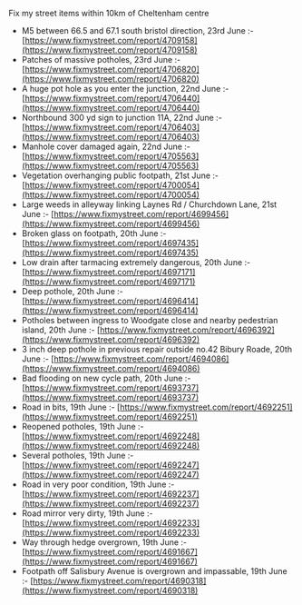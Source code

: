 Fix my street items within 10km of Cheltenham centre

<!-- fix_marker starts -->

- M5 between 66.5 and 67.1 south bristol direction, 23rd June :- [https://www.fixmystreet.com/report/4709158](https://www.fixmystreet.com/report/4709158)
- Patches of massive potholes, 23rd June :- [https://www.fixmystreet.com/report/4706820](https://www.fixmystreet.com/report/4706820)
- A huge pot hole as you enter the junction, 22nd June :- [https://www.fixmystreet.com/report/4706440](https://www.fixmystreet.com/report/4706440)
- Northbound 300 yd sign to junction 11A, 22nd June :- [https://www.fixmystreet.com/report/4706403](https://www.fixmystreet.com/report/4706403)
- Manhole cover damaged again, 22nd June :- [https://www.fixmystreet.com/report/4705563](https://www.fixmystreet.com/report/4705563)
- Vegetation overhanging public footpath, 21st June :- [https://www.fixmystreet.com/report/4700054](https://www.fixmystreet.com/report/4700054)
- Large weeds in alleyway linking Laynes Rd / Churchdown Lane, 21st June :- [https://www.fixmystreet.com/report/4699456](https://www.fixmystreet.com/report/4699456)
- Broken glass on footpath, 20th June :- [https://www.fixmystreet.com/report/4697435](https://www.fixmystreet.com/report/4697435)
- Low drain after tarmacing extremely dangerous, 20th June :- [https://www.fixmystreet.com/report/4697171](https://www.fixmystreet.com/report/4697171)
- Deep pothole, 20th June :- [https://www.fixmystreet.com/report/4696414](https://www.fixmystreet.com/report/4696414)
- Potholes between ingress to Woodgate close and nearby pedestrian island, 20th June :- [https://www.fixmystreet.com/report/4696392](https://www.fixmystreet.com/report/4696392)
- 3 inch deep pothole in previous repair outside no.42 Bibury Roade, 20th June :- [https://www.fixmystreet.com/report/4694086](https://www.fixmystreet.com/report/4694086)
- Bad flooding on new cycle path, 20th June :- [https://www.fixmystreet.com/report/4693737](https://www.fixmystreet.com/report/4693737)
- Road in bits, 19th June :- [https://www.fixmystreet.com/report/4692251](https://www.fixmystreet.com/report/4692251)
- Reopened potholes, 19th June :- [https://www.fixmystreet.com/report/4692248](https://www.fixmystreet.com/report/4692248)
- Several potholes, 19th June :- [https://www.fixmystreet.com/report/4692247](https://www.fixmystreet.com/report/4692247)
- Road in very poor condition, 19th June :- [https://www.fixmystreet.com/report/4692237](https://www.fixmystreet.com/report/4692237)
- Road mirror very dirty, 19th June :- [https://www.fixmystreet.com/report/4692233](https://www.fixmystreet.com/report/4692233)
- Way through hedge overgrown, 19th June :- [https://www.fixmystreet.com/report/4691667](https://www.fixmystreet.com/report/4691667)
- Footpath off Salisbury Avenue is overgrown and impassable, 19th June :- [https://www.fixmystreet.com/report/4690318](https://www.fixmystreet.com/report/4690318)

<!-- fix_marker ends -->